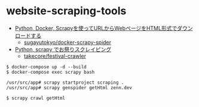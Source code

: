 website-scraping-tools 
====

* [Python, Docker, Scrapyを使ってURLからWebページをHTML形式でダウンロードする](https://zenn.dev/elletech/articles/docker-python-spider-23y07m07d?utm_source=pocket_saves)
    * [sugayutokyo/docker-scrapy-spider](https://github.com/sugayutokyo/docker-scrapy-spider)
* [Python, scrapy でお祭りスクレイピング](https://qiita.com/takecore@github/items/35905779504016085801)
    * [takecore/festival-crawler](https://github.com/takecore/festival-crawler)

```
$ docker-compose up -d --build
$ docker-compose exec scrapy bash
```

```
/usr/src/app# scrapy startproject scraping .
/usr/src/app# scrapy genspider getHtml zenn.dev
```

```
$ scrapy crawl getHtml
```
